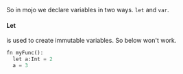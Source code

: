 So in mojo we declare variables in two ways. `let` and `var`.
#### Let
is used to create immutable variables. So below won't work.
```python
fn myFunc():
  let a:Int = 2
  a = 3
```
